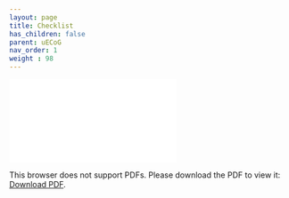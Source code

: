 ```yaml
---
layout: page
title: Checklist
has_children: false
parent: uECoG
nav_order: 1
weight : 98
---
```

<object data="Enrollment%20Workflow.pdf" type="application/pdf" width="700px" height="700px">
    <embed src="Enrollment%20Workflow.pdf">
        <p>This browser does not support PDFs. Please download the PDF to view it: <a href="Enrollment%20Workflow.pdf">Download PDF</a>.</p>
    </embed>
</object>
